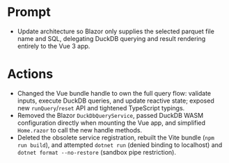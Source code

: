 # Prompt
- Update architecture so Blazor only supplies the selected parquet file name and SQL, delegating DuckDB querying and result rendering entirely to the Vue 3 app.

# Actions
- Changed the Vue bundle handle to own the full query flow: validate inputs, execute DuckDB queries, and update reactive state; exposed new `runQuery`/`reset` API and tightened TypeScript typings.
- Removed the Blazor `DuckDbQueryService`, passed DuckDB WASM configuration directly when mounting the Vue app, and simplified `Home.razor` to call the new handle methods.
- Deleted the obsolete service registration, rebuilt the Vite bundle (`npm run build`), and attempted `dotnet run` (denied binding to localhost) and `dotnet format --no-restore` (sandbox pipe restriction).
